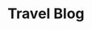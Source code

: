 ---
layout: travel-blog
permalink: /travel-blog/
title: Travel Blog
tagline: Personal stories about me and my travels (in German).
tags: [travel,blog,usa,sweden]
image:
  feature: texture-feature-01.jpg
---